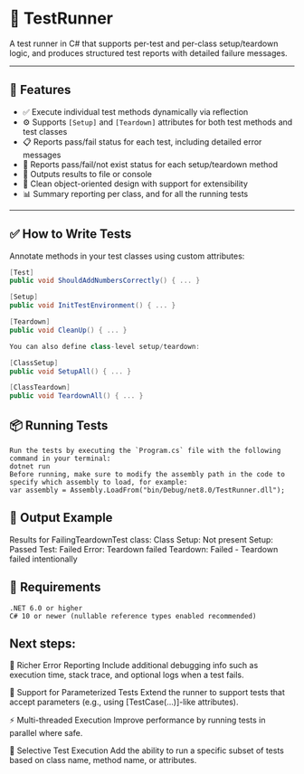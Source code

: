 # 🧪 TestRunner

A test runner in C# that supports per-test and per-class setup/teardown logic, and produces structured test reports with detailed failure messages.

---

## 🚀 Features

- ✅ Execute individual test methods dynamically via reflection  
- ⚙️ Supports `[Setup]` and `[Teardown]` attributes for both test methods and test classes  
- 📋 Reports pass/fail status for each test, including detailed error messages  
- 📂 Reports pass/fail/not exist status for each setup/teardown method  
- 📂 Outputs results to file or console 
- 🧼 Clean object-oriented design with support for extensibility  
- 📊 Summary reporting per class, and for all the running tests

---

## ✅ How to Write Tests

Annotate methods in your test classes using custom attributes:

```csharp
[Test]
public void ShouldAddNumbersCorrectly() { ... }

[Setup]
public void InitTestEnvironment() { ... }

[Teardown]
public void CleanUp() { ... }

You can also define class-level setup/teardown:

[ClassSetup]
public void SetupAll() { ... }

[ClassTeardown]
public void TeardownAll() { ... }

```

## 📦 Running Tests
    Run the tests by executing the `Program.cs` file with the following command in your terminal:
    dotnet run
    Before running, make sure to modify the assembly path in the code to specify which assembly to load, for example:
    var assembly = Assembly.LoadFrom("bin/Debug/net8.0/TestRunner.dll");

## 📄 Output Example

   Results for FailingTeardownTest class:
   Class Setup: Not present
   Setup: Passed
   Test: Failed
     Error: Teardown failed
   Teardown: Failed - Teardown failed intentionally

## 🧰 Requirements
    .NET 6.0 or higher
    C# 10 or newer (nullable reference types enabled recommended)


## Next steps:

🧠 Richer Error Reporting
Include additional debugging info such as execution time, stack trace, and optional logs when a test fails.

🧪 Support for Parameterized Tests
Extend the runner to support tests that accept parameters (e.g., using [TestCase(...)]-like attributes).

⚡ Multi-threaded Execution
Improve performance by running tests in parallel where safe.

🎯 Selective Test Execution
Add the ability to run a specific subset of tests based on class name, method name, or attributes.
